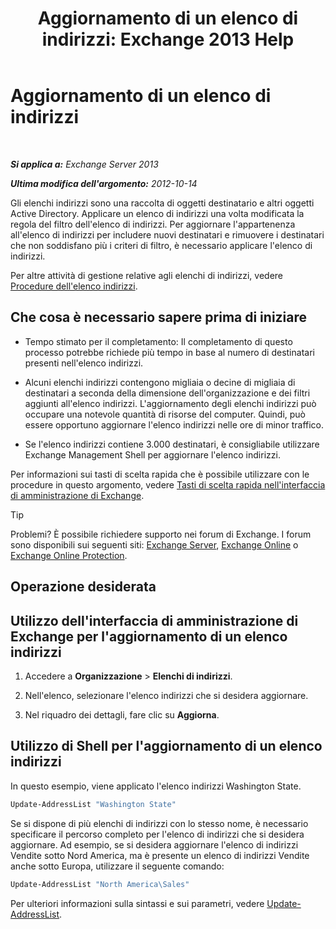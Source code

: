 ﻿---
title: 'Aggiornamento di un elenco di indirizzi: Exchange 2013 Help'
TOCTitle: Aggiornamento di un elenco di indirizzi
ms:assetid: 163e7099-cf14-4bb0-a84c-1401e9db670e
ms:mtpsurl: https://technet.microsoft.com/it-it/library/Aa996375(v=EXCHG.150)
ms:contentKeyID: 50480041
ms.date: 05/22/2018
mtps_version: v=EXCHG.150
f1_keywords:
- Microsoft.Exchange.Management.SnapIn.Esm.OrganizationConfiguration.Mailbox.UpdateAddressListWizardForm.ScheduleWizardPage
ms.translationtype: MT
---

# Aggiornamento di un elenco di indirizzi

 

_**Si applica a:** Exchange Server 2013_

_**Ultima modifica dell'argomento:** 2012-10-14_

Gli elenchi indirizzi sono una raccolta di oggetti destinatario e altri oggetti Active Directory. Applicare un elenco di indirizzi una volta modificata la regola del filtro dell'elenco di indirizzi. Per aggiornare l'appartenenza all'elenco di indirizzi per includere nuovi destinatari e rimuovere i destinatari che non soddisfano più i criteri di filtro, è necessario applicare l'elenco di indirizzi.

Per altre attività di gestione relative agli elenchi di indirizzi, vedere [Procedure dell'elenco indirizzi](address-list-procedures-exchange-2013-help.md).

## Che cosa è necessario sapere prima di iniziare

  - Tempo stimato per il completamento: Il completamento di questo processo potrebbe richiede più tempo in base al numero di destinatari presenti nell'elenco indirizzi.

  - Alcuni elenchi indirizzi contengono migliaia o decine di migliaia di destinatari a seconda della dimensione dell'organizzazione e dei filtri aggiunti all'elenco indirizzi. L'aggiornamento degli elenchi indirizzi può occupare una notevole quantità di risorse del computer. Quindi, può essere opportuno aggiornare l'elenco indirizzi nelle ore di minor traffico.

  - Se l'elenco indirizzi contiene 3.000 destinatari, è consigliabile utilizzare Exchange Management Shell per aggiornare l'elenco indirizzi.

Per informazioni sui tasti di scelta rapida che è possibile utilizzare con le procedure in questo argomento, vedere [Tasti di scelta rapida nell'interfaccia di amministrazione di Exchange](keyboard-shortcuts-in-the-exchange-admin-center-exchange-online-protection-help.md).


> [!TIP]
> Problemi? È possibile richiedere supporto nei forum di Exchange. I forum sono disponibili sui seguenti siti: <A href="https://go.microsoft.com/fwlink/p/?linkid=60612">Exchange Server</A>, <A href="https://go.microsoft.com/fwlink/p/?linkid=267542">Exchange Online</A> o <A href="https://go.microsoft.com/fwlink/p/?linkid=285351">Exchange Online Protection</A>.



## Operazione desiderata

## Utilizzo dell'interfaccia di amministrazione di Exchange per l'aggiornamento di un elenco indirizzi

1.  Accedere a **Organizzazione** \> **Elenchi di indirizzi**.

2.  Nell'elenco, selezionare l'elenco indirizzi che si desidera aggiornare.

3.  Nel riquadro dei dettagli, fare clic su **Aggiorna**.

## Utilizzo di Shell per l'aggiornamento di un elenco indirizzi

In questo esempio, viene applicato l'elenco indirizzi Washington State.

```powershell
Update-AddressList "Washington State"
```

Se si dispone di più elenchi di indirizzi con lo stesso nome, è necessario specificare il percorso completo per l'elenco di indirizzi che si desidera aggiornare. Ad esempio, se si desidera aggiornare l'elenco di indirizzi Vendite sotto Nord America, ma è presente un elenco di indirizzi Vendite anche sotto Europa, utilizzare il seguente comando:

```powershell
Update-AddressList "North America\Sales"
```

Per ulteriori informazioni sulla sintassi e sui parametri, vedere [Update-AddressList](https://technet.microsoft.com/it-it/library/aa997982\(v=exchg.150\)).

